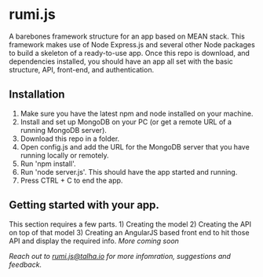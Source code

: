 # rumi.js
A barebones framework structure for an app based on MEAN stack. This framework makes use of Node Express.js and several other Node packages to build a skeleton of a ready-to-use app. Once this repo is download, and dependencies installed, you should have an app all set with the basic structure, API, front-end, and authentication. 

## Installation
1. Make sure you have the latest npm and node installed on your machine. 
2. Install and set up MongoDB on your PC (or get a remote URL of a running MongoDB server).
3. Download this repo in a folder. 
4. Open config.js and add the URL for the MongoDB server that you have running locally or remotely.
5. Run 'npm install'.
6. Run 'node server.js'. This should have the app started and running.
7. Press CTRL + C to end the app.

## Getting started with your app.
This section requires a few parts. 1) Creating the model 2) Creating the API on top of that model 3) Creating an AngularJS based front end to hit those API and display the required info.
*More coming soon*

*Reach out to rumi.js@talha.io for more infomration, suggestions and feedback.*
